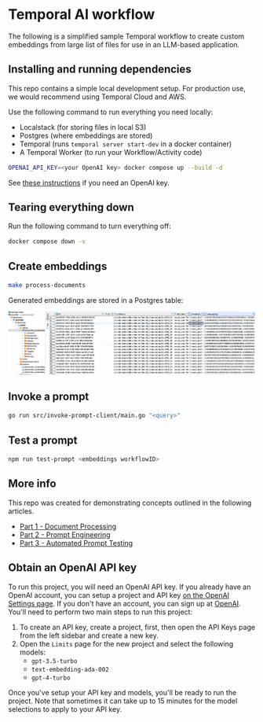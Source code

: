 # Temporal AI workflow

The following is a simplified sample Temporal workflow to create custom embeddings from large list of files for use in an LLM-based application.

## Installing and running dependencies

This repo contains a simple local development setup. For production use, we would recommend using Temporal Cloud and AWS.

Use the following command to run everything you need locally:

- Localstack (for storing files in local S3)
- Postgres (where embeddings are stored)
- Temporal (runs `temporal server start-dev` in a docker container)
- A Temporal Worker (to run your Workflow/Activity code)

```bash
OPENAI_API_KEY=<your OpenAI key> docker compose up --build -d
```

See [these instructions](#obtain-an-openai-api-key) if you need an OpenAI key.

## Tearing everything down

Run the following command to turn everything off:

```bash
docker compose down -v
```

## Create embeddings

```bash
make process-documents
```

Generated embeddings are stored in a Postgres table:

![Alt text](image.png)

## Invoke a prompt

```bash
go run src/invoke-prompt-client/main.go "<query>"
```

## Test a prompt

```bash
npm run test-prompt <embeddings workflowID>
```

## More info

This repo was created for demonstrating concepts outlined in the following articles.

- [Part 1 - Document Processing](https://www.bitovi.com/blog/your-next-ai-startup-should-be-built-on-temporal-part-1-document-processing)
- [Part 2 - Prompt Engineering](https://www.bitovi.com/blog/your-next-ai-startup-should-be-built-on-temporal-part-2-prompt-engineering)
- [Part 3 - Automated Prompt Testing](https://www.bitovi.com/blog/your-next-ai-startup-should-be-built-on-temporal-part-3-automated-prompt-testing)

## Obtain an OpenAI API key

To run this project, you will need an OpenAI API key.  If you already have an OpenAI account, you can setup a project and API key [on the OpenAI Settings page](https://platform.openai.com/settings/). If you don't have an account, you can sign up at [OpenAI](https://platform.openai.com/signup).  You'll need to perform two main steps to run this project:

1. To create an API key, create a project, first, then open the API Keys page from the left sidebar and create a new key.
2. Open the `Limits` page for the new project and select the following models:
   - `gpt-3.5-turbo`
   - `text-embedding-ada-002`
   - `gpt-4-turbo`

Once you've setup your API key and models, you'll be ready to run the project.  Note that sometimes it can take up to 15 minutes for the model selections to apply to your API key.
